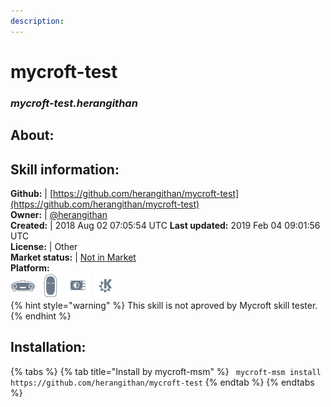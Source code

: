 ```yaml
---    
description:   
---    
```

# mycroft-test  
### _mycroft-test.herangithan_  
## About:  


## Skill information:  
**Github:** | [https://github.com/herangithan/mycroft-test](https://github.com/herangithan/mycroft-test)  
**Owner:** | [@herangithan](https://github.com/herangithan)  
**Created:** | 2018 Aug 02 07:05:54 UTC  **Last updated:** 2019 Feb 04 09:01:56 UTC  
**License:** | Other  
**Market status:** | [Not in Market](https://market.mycroft.ai/skill/)  
**Platform:**  
 ![](../.gitbook/assets/mark-1-icon.png)  ![](../.gitbook/assets/mark-2-icon.png)  ![](../.gitbook/assets/picroft-icon.png)  ![](../.gitbook/assets/kde.png)   
{% hint style="warning" %}
This skill is not aproved by Mycroft skill tester.
{% endhint %}
    
## Installation:  
{% tabs %}
{% tab title="Install by mycroft-msm" %}
``` mycroft-msm install https://github.com/herangithan/mycroft-test```
{% endtab %}
  {% endtabs %}
  